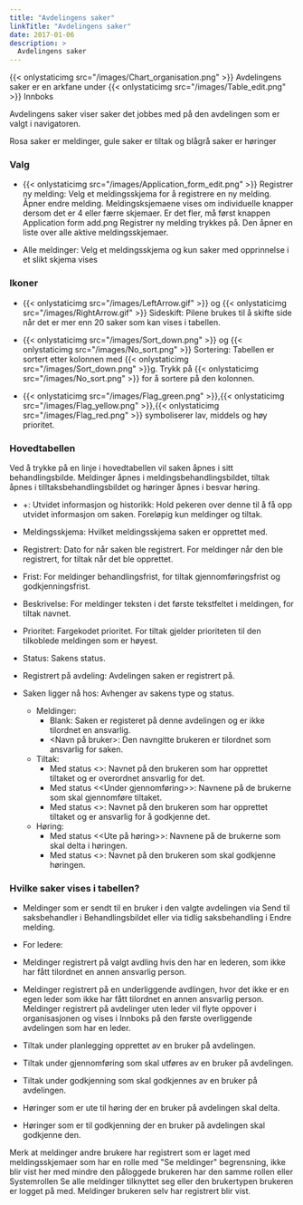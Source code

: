 ```yaml
---
title: "Avdelingens saker"
linkTitle: "Avdelingens saker"
date: 2017-01-06
description: >
  Avdelingens saker
---
```

{{< onlystaticimg src="/images/Chart_organisation.png" >}} Avdelingens saker er en arkfane under {{< onlystaticimg src="/images/Table_edit.png" >}} Innboks

Avdelingens saker viser saker det jobbes med på den avdelingen som er valgt i navigatoren.

Rosa saker er meldinger, gule saker er tiltak og blågrå saker er høringer

### Valg
- {{< onlystaticimg src="/images/Application_form_edit.png" >}} Registrer ny melding: Velg et meldingsskjema for å registrere en ny melding. Åpner endre melding. Meldingsksjemaene vises om individuelle knapper dersom det er 4 eller færre skjemaer. Er det fler, må først knappen Application form add.png Registrer ny melding trykkes på. Den åpner en liste over alle aktive meldingsskjemaer.

- Alle meldinger: Velg et meldingsskjema og kun saker med opprinnelse i et slikt skjema vises

### Ikoner
- {{< onlystaticimg src="/images/LeftArrow.gif" >}} og {{< onlystaticimg src="/images/RightArrow.gif" >}} Sideskift: Pilene brukes til å skifte side når det er mer enn 20 saker som kan vises i tabellen.

- {{< onlystaticimg src="/images/Sort_down.png" >}} og {{< onlystaticimg src="/images/No_sort.png" >}} Sortering: Tabellen er sortert etter kolonnen med {{< onlystaticimg src="/images/Sort_down.png" >}}g. Trykk på {{< onlystaticimg src="/images/No_sort.png" >}} for å sortere på den kolonnen.

- {{< onlystaticimg src="/images/Flag_green.png" >}},{{< onlystaticimg src="/images/Flag_yellow.png" >}},{{< onlystaticimg src="/images/Flag_red.png" >}} symboliserer lav, middels og høy prioritet.

### Hovedtabellen
Ved å trykke på en linje i hovedtabellen vil saken åpnes i sitt behandlingsbilde. Meldinger åpnes i meldingsbehandlingsbildet, tiltak åpnes i tilltaksbehandlingsbildet og høringer åpnes i besvar høring.

- +: Utvidet informasjon og historikk: Hold pekeren over denne til å få opp utvidet informasjon om saken. Foreløpig kun meldinger og tiltak.

- Meldingsskjema: Hvilket meldingsskjema saken er opprettet med.

- Registrert: Dato for når saken ble registrert. For meldinger når den ble registrert, for tiltak når det ble opprettet.

- Frist: For meldinger behandlingsfrist, for tiltak gjennomføringsfrist og godkjenningsfrist.

- Beskrivelse: For meldinger teksten i det første tekstfeltet i meldingen, for tiltak navnet.

- Prioritet: Fargekodet prioritet. For tiltak gjelder prioriteten til den tilkoblede meldingen som er høyest.

- Status: Sakens status.

- Registrert på avdeling: Avdelingen saken er registrert på.

- Saken ligger nå hos: Avhenger av sakens type og status.
  - Meldinger:
    - Blank: Saken er registeret på denne avdelingen og er ikke tilordnet en ansvarlig.
    - <Navn på bruker>: Den navngitte brukeren er tilordnet som ansvarlig for saken.
  - Tiltak:
    - Med status <<Under planlegging>>: Navnet på den brukeren som har opprettet tiltaket og er overordnet ansvarlig for det.
    - Med status <<Under gjennomføring>>: Navnene på de brukerne som skal gjennomføre tiltaket.
    - Med status <<Under godkjenning>>: Navnet på den brukeren som har opprettet tiltaket og er ansvarlig for å godkjenne det.
  - Høring:
    - Med status <<Ute på høring>>: Navnene på de brukerne som skal delta i høringen.
    - Med status <<Til godkjenning>>: Navnet på den brukeren som skal godkjenne høringen.

### Hvilke saker vises i tabellen?
- Meldinger som er sendt til en bruker i den valgte avdelingen via Send til saksbehandler i Behandlingsbildet eller via tidlig saksbehandling i Endre melding.

- For ledere:

- Meldinger registrert på valgt avdling hvis den har en lederen, som ikke har fått tilordnet en annen ansvarlig person.

- Meldinger registrert på en underliggende avdlingen, hvor det ikke er en egen leder som ikke har fått tilordnet en annen ansvarlig person. Meldinger registrert på avdelinger uten leder vil flyte oppover i organisasjonen og vises i Innboks på den første overliggende avdelingen som har en leder.

- Tiltak under planlegging opprettet av en bruker på avdelingen.

- Tiltak under gjennomføring som skal utføres av en bruker på avdelingen.

- Tiltak under godkjenning som skal godkjennes av en bruker på avdelingen.

- Høringer som er ute til høring der en bruker på avdelingen skal delta.

- Høringer som er til godkjenning der en bruker på avdelingen skal godkjenne den.

Merk at meldinger andre brukere har registrert som er laget med meldingsskjemaer som har en rolle med "Se meldinger" begrensning, ikke blir vist her med mindre den påloggede brukeren har den samme rollen eller Systemrollen Se alle meldinger tilknyttet seg eller den brukertypen brukeren er logget på med. Meldinger brukeren selv har registrert blir vist.